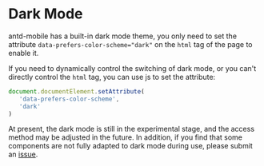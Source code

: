 # Dark Mode <Experimental></Experimental>

antd-mobile has a built-in dark mode theme, you only need to set the attribute `data-prefers-color-scheme="dark"` on the `html` tag of the page to enable it.

If you need to dynamically control the switching of dark mode, or you can't directly control the `html` tag, you can use js to set the attribute:

```js
document.documentElement.setAttribute(
   'data-prefers-color-scheme',
   'dark'
)
```

At present, the dark mode is still in the experimental stage, and the access method may be adjusted in the future. In addition, if you find that some components are not fully adapted to dark mode during use, please submit an [issue](https://github.com/ant-design/ant-design-mobile/issues/new/choose).

<!-- <code src="../../src/global/demos/dark-mode/demo1.tsx"></code> -->
